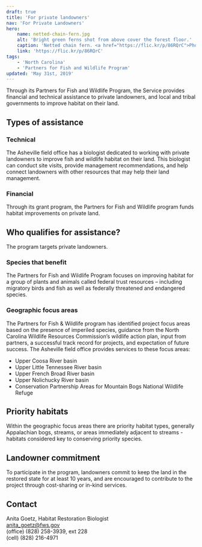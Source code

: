 ```yaml
---
draft: true
title: 'For private landowners'
nav: 'For Private Landowners'
hero:
    name: netted-chain-fern.jpg
    alt: 'Bright green ferns shot from above cover the forest floor.'
    caption: 'Netted chain fern. <a href="https://flic.kr/p/86RQrC">Photo</a> by Gary Peeples, USFWS.'
    link: 'https://flic.kr/p/86RQrC'
tags:
    - 'North Carolina'
    - 'Partners for Fish and Wildlife Program'
updated: 'May 31st, 2019'
---
```


Through its Partners for Fish and Wildlife Program, the Service provides financial and technical assistance to private landowners, and local and tribal governments to improve habitat on their land.

## Types of assistance

### Technical

The Asheville field office has a biologist dedicated to working with private landowners to improve fish and wildlife habitat on their land. This biologist can conduct site visits, provide management recommendations, and help connect landowners with other resources that may help their land management.

### Financial

Through its grant program, the Partners for Fish and Wildlife program funds habitat improvements on private land.

## Who qualifies for assistance?

The program targets private landowners.

### Species that benefit

The Partners for Fish and Wildlife Program focuses on improving habitat for a group of plants and animals called federal trust resources – including migratory birds and fish as well as federally threatened and endangered species.

### Geographic focus areas

The Partners for Fish & Wildlife program has identified project focus areas based on the presence of imperiled species, guidance from the North Carolina Wildlife Resources Commission’s wildlife action plan, input from partners, a successful track record for projects, and expectation of future success. The Asheville field office provides services to these focus areas:

- Upper Coosa River basin
- Upper Little Tennessee River basin
- Upper French Broad River basin
- Upper Nolichucky River basin
- Conservation Partnership Areas for Mountain Bogs National Wildlife Refuge

## Priority habitats

Within the geographic focus areas there are priority habitat types, generally Appalachian bogs, streams, or areas immediately adjacent to streams - habitats considered key to conserving priority species.

## Landowner commitment

To participate in the program, landowners commit to keep the land in the restored state for at least 10 years, and are encouraged to contribute to the project through cost-sharing or in-kind services.

## Contact

Anita Goetz, Habitat Restoration Biologist  
[anita_goetz@fws.gov](mailto:anita_goetz@fws.gov)  
(office) (828) 258-3939, ext 228  
(cell) (828) 216-4971
